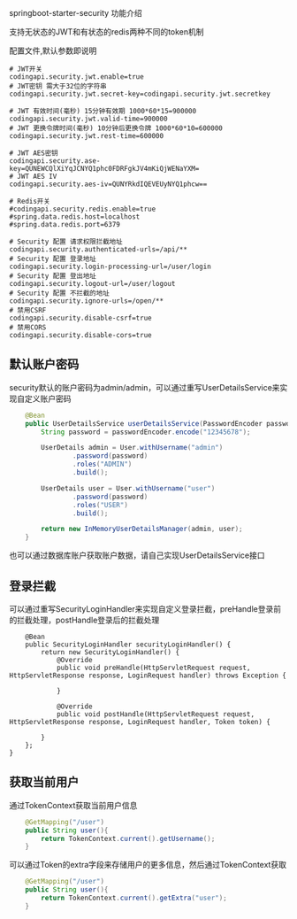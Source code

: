 springboot-starter-security 功能介绍

支持无状态的JWT和有状态的redis两种不同的token机制

配置文件,默认参数即说明
```properties
# JWT开关
codingapi.security.jwt.enable=true
# JWT密钥 需大于32位的字符串
codingapi.security.jwt.secret-key=codingapi.security.jwt.secretkey

# JWT 有效时间(毫秒) 15分钟有效期 1000*60*15=900000
codingapi.security.jwt.valid-time=900000
# JWT 更换令牌时间(毫秒) 10分钟后更换令牌 1000*60*10=600000
codingapi.security.jwt.rest-time=600000

# JWT AES密钥
codingapi.security.ase-key=QUNEWCQlXiYqJCNYQ1phc0FDRFgkJV4mKiQjWENaYXM=
# JWT AES IV
codingapi.security.aes-iv=QUNYRkdIQEVEUyNYQ1phcw==

# Redis开关
#codingapi.security.redis.enable=true
#spring.data.redis.host=localhost
#spring.data.redis.port=6379

# Security 配置 请求权限拦截地址
codingapi.security.authenticated-urls=/api/**
# Security 配置 登录地址
codingapi.security.login-processing-url=/user/login
# Security 配置 登出地址
codingapi.security.logout-url=/user/logout
# Security 配置 不拦截的地址
codingapi.security.ignore-urls=/open/**
# 禁用CSRF
codingapi.security.disable-csrf=true
# 禁用CORS
codingapi.security.disable-cors=true
```

## 默认账户密码
security默认的账户密码为admin/admin，可以通过重写UserDetailsService来实现自定义账户密码
```java
    @Bean
    public UserDetailsService userDetailsService(PasswordEncoder passwordEncoder) {
        String password = passwordEncoder.encode("12345678");

        UserDetails admin = User.withUsername("admin")
                .password(password)
                .roles("ADMIN")
                .build();

        UserDetails user = User.withUsername("user")
                .password(password)
                .roles("USER")
                .build();

        return new InMemoryUserDetailsManager(admin, user);
    }
```
也可以通过数据库账户获取账户数据，请自己实现UserDetailsService接口

## 登录拦截
可以通过重写SecurityLoginHandler来实现自定义登录拦截，preHandle登录前的拦截处理，postHandle登录后的拦截处理
```
    @Bean
    public SecurityLoginHandler securityLoginHandler() {
        return new SecurityLoginHandler() {
            @Override
            public void preHandle(HttpServletRequest request, HttpServletResponse response, LoginRequest handler) throws Exception {

            }

            @Override
            public void postHandle(HttpServletRequest request, HttpServletResponse response, LoginRequest handler, Token token) {

        }
    };
}
```

## 获取当前用户

通过TokenContext获取当前用户信息
```java
    @GetMapping("/user")
    public String user(){
        return TokenContext.current().getUsername();
    }
```

可以通过Token的extra字段来存储用户的更多信息，然后通过TokenContext获取
```java
    @GetMapping("/user")
    public String user(){
        return TokenContext.current().getExtra("user");
    }
```
